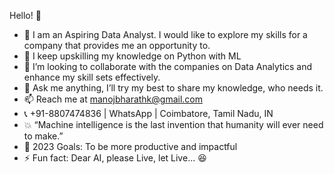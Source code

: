 Hello! 👋

- :raising_hand: I am an Aspiring Data Analyst. I would like to explore my skills for a company that provides me an opportunity to.<br>
- 🌱 I keep upskilling my knowledge on Python with ML<br>
- :two_men_holding_hands: I’m looking to collaborate with the companies on Data Analytics and enhance my skill sets effectively.
- 💬 Ask me anything, I’ll try my best to share my knowledge, who needs it.<br>
- 📫 Reach me at manojbharathk@gmail.com
- 📞 +91-8807474836 | WhatsApp | Coimbatore, Tamil Nadu, IN
- :collision: “Machine intelligence is the last invention that humanity will ever need to make.”<br>
- :feet: 2023 Goals: To be more productive and impactful<br>
- ⚡ Fun fact: Dear AI, please Live, let Live... :satisfied:
